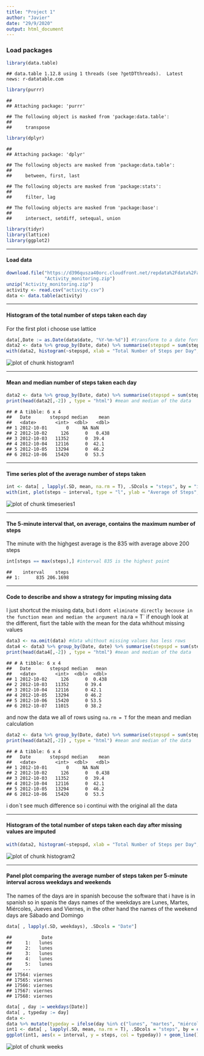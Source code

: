 ```yaml
---
title: "Project 1"
author: "Javier"
date: "29/9/2020"
output: html_document
---
```




### Load packages



```r
library(data.table)
```

```
## data.table 1.12.8 using 1 threads (see ?getDTthreads).  Latest news: r-datatable.com
```

```r
library(purrr)
```

```
## 
## Attaching package: 'purrr'
```

```
## The following object is masked from 'package:data.table':
## 
##     transpose
```

```r
library(dplyr)
```

```
## 
## Attaching package: 'dplyr'
```

```
## The following objects are masked from 'package:data.table':
## 
##     between, first, last
```

```
## The following objects are masked from 'package:stats':
## 
##     filter, lag
```

```
## The following objects are masked from 'package:base':
## 
##     intersect, setdiff, setequal, union
```

```r
library(tidyr)
library(lattice)
library(ggplot2)
```

* * *


#### Load data



```r
download.file("https://d396qusza40orc.cloudfront.net/repdata%2Fdata%2Factivity.zip", 
              "Activity_monitoring.zip")
unzip("Activity_monitoring.zip")
activity <- read.csv("activity.csv")
data <- data.table(activity)
```
* * *

#### Histogram of the total number of steps taken each day

For the first plot i choose use lattice


```r
data[,Date := as.Date(data$date, "%Y-%m-%d")] #transform to a date format
data2 <- data %>% group_by(Date, date) %>% summarise(stepspd = sum(steps, na.rm = T), median = median(steps, na.rm = T), mean = mean(steps, na.rm = T), .groups = "drop")
with(data2, histogram(~stepspd, xlab = "Total Number of Steps per Day", par.settings = list(plot.polygon = list(col = "grey"))))
```

![plot of chunk histogram1](figure/histogram1-1.png)

* * *

#### Mean and median number of steps taken each day



```r
data2 <- data %>% group_by(Date, date) %>% summarise(stepspd = sum(steps, na.rm = T), median = median(steps, na.rm = T), mean = mean(steps, na.rm = T), .groups = "drop")
print(head(data2[,-2]) , type = "html") #mean and median of the data
```

```
## # A tibble: 6 x 4
##   Date       stepspd median    mean
##   <date>       <int>  <dbl>   <dbl>
## 1 2012-10-01       0     NA NaN    
## 2 2012-10-02     126      0   0.438
## 3 2012-10-03   11352      0  39.4  
## 4 2012-10-04   12116      0  42.1  
## 5 2012-10-05   13294      0  46.2  
## 6 2012-10-06   15420      0  53.5
```

* * *


#### Time series plot of the average number of steps taken



```r
int <- data[ , lapply(.SD, mean, na.rm = T), .SDcols = "steps", by = "interval"]
with(int, plot(steps ~ interval, type = "l", ylab = "Average of Steps", xlab = "Interval", col = "grey"))
```

![plot of chunk timeseries1](figure/timeseries1-1.png)

* * *


#### The 5-minute interval that, on average, contains the maximum number of steps

The minute with the highgest average is the 835 with average above 200 steps


```r
int[steps == max(steps),] #interval 835 is the highest point
```

```
##    interval    steps
## 1:      835 206.1698
```

* * *


#### Code to describe and show a strategy for imputing missing data

I just shortcut the missing data, but i don`t eliminate directly becouse in the function mean and median the argument `na.ra = T` if enough look at the different, fisrt the table with the mean for the data whithout missing values 



```r
data3 <- na.omit(data) #data whithout missing values has less rows
data4 <- data3 %>% group_by(Date, date) %>% summarise(stepspd = sum(steps), median = median(steps), mean = mean(steps, na.rm = T), .groups = "drop")
print(head(data4[,-2]) , type = "html") #mean and median of the data
```

```
## # A tibble: 6 x 4
##   Date       stepspd median   mean
##   <date>       <int>  <dbl>  <dbl>
## 1 2012-10-02     126      0  0.438
## 2 2012-10-03   11352      0 39.4  
## 3 2012-10-04   12116      0 42.1  
## 4 2012-10-05   13294      0 46.2  
## 5 2012-10-06   15420      0 53.5  
## 6 2012-10-07   11015      0 38.2
```

and now the data we all of rows using `na.rm = T` for the mean and median calculation



```r
data2 <- data %>% group_by(Date, date) %>% summarise(stepspd = sum(steps, na.rm = T), median = median(steps, na.rm = T), mean = mean(steps, na.rm = T), .groups = "drop")
print(head(data2[,-2]) , type = "html") #mean and median of the data
```

```
## # A tibble: 6 x 4
##   Date       stepspd median    mean
##   <date>       <int>  <dbl>   <dbl>
## 1 2012-10-01       0     NA NaN    
## 2 2012-10-02     126      0   0.438
## 3 2012-10-03   11352      0  39.4  
## 4 2012-10-04   12116      0  42.1  
## 5 2012-10-05   13294      0  46.2  
## 6 2012-10-06   15420      0  53.5
```

i don`t see much difference so i continui with the original all the data


* * *


#### Histogram of the total number of steps taken each day after missing values are imputed



```r
with(data2, histogram(~stepspd, xlab = "Total Number of Steps per Day", par.settings = list(plot.polygon = list(col = "grey"))))
```

![plot of chunk histogram2](figure/histogram2-1.png)

* * *


#### Panel plot comparing the average number of steps taken per 5-minute interval across weekdays and weekends

The names of the days are in spanish becouse the software that i have is in spanish so in spanis the days names of the weekdays are Lunes, Martes, Miércoles, Jueves and Viernes, in the other hand the names of the weekend days are Sábado and Domingo


```r
data[ , lapply(.SD, weekdays), .SDcols = "Date"]
```

```
##           Date
##     1:   lunes
##     2:   lunes
##     3:   lunes
##     4:   lunes
##     5:   lunes
##    ---        
## 17564: viernes
## 17565: viernes
## 17566: viernes
## 17567: viernes
## 17568: viernes
```

```r
data[ , day := weekdays(Date)]
data[ , typeday := day]
data <- 
data %>% mutate(typeday = ifelse(day %in% c("lunes", "martes", "miércoles", "jueves", "viernes"), "weekday", ifelse(day %in% c("sábado", "domingo"), "weekend", "nothing")))
int1 <- data[ , lapply(.SD, mean, na.rm = T), .SDcols = "steps", by = c("interval", "typeday")]
ggplot(int1, aes(x = interval, y = steps, col = typeday)) + geom_line() + theme_classic() + labs(x = "Interval", y = "Average of Steps", col = "Days") + scale_colour_manual(values = c("grey", "pink"))
```

![plot of chunk weeks](figure/weeks-1.png)

